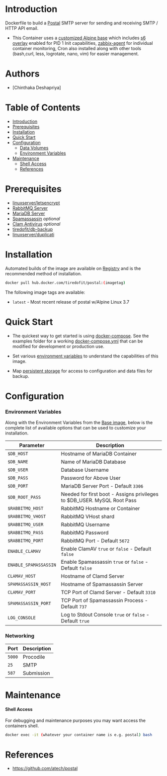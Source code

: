 
# Introduction

Dockerfile to build a [Postal](https://github.com/atech/postal) SMTP server for sending and receiving SMTP / HTTP API email.
* This Container uses a [customized Alpine base](https://hub.docker.com/r/tiredofit/debian) which includes [s6 
overlay](https://github.com/just-containers/s6-overlay) enabled for PID 1 Init capabilities, [zabbix-agent](https://zabbix.org) for individual container monitoring, Cron also installed along with other tools (bash,curl, less, logrotate, nano, vim) for easier management. 

# Authors

- [Chinthaka Deshapriya]

# Table of Contents

- [Introduction](#introduction)
- [Prerequisites](#prerequisites)
- [Installation](#installation)
- [Quick Start](#quick-start)
- [Configuration](#configuration)
    - [Data Volumes](#data-volumes)
    - [Environment Variables](#environmentvariables)   
- [Maintenance](#maintenance)
    - [Shell Access](#shell-access)
    - [References](#references)

# Prerequisites

- [linuxserver/letsencrypt](https://hub.docker.com/r/linuxserver/letsencrypt)
- [RabbitMQ Server](https://github.com/tiredofit/docker-rabbitmq)
- [MariaDB Server](https://github.com/tiredofit/docker-mariadb)
- [Spamassassin](https://github.com/tiredofit/docker-spamassassin) *optional*
- [Clam Antivirus](https://github.com/tiredofit/docker-clamav) *optional*
- [tiredofit/db-backup](https://hub.docker.com/r/tiredofit/db-backup)
- [linuxserver/duplicati](https://hub.docker.com/r/linuxserver/duplicati)

# Installation

Automated builds of the image are available on [Registry](https://hub.docker.com/r/tiredofit/postal) and is the recommended method of installation.

```bash
docker pull hub.docker.com/tiredofit/postal:(imagetag)
```

The following image tags are available:
* `latest` - Most recent release of postal w/Alpine Linux 3.7

# Quick Start

* The quickest way to get started is using [docker-compose](https://docs.docker.com/compose/). See the examples folder for a working 
[docker-compose.yml](examples/docker-compose.yml) that can be modified for development or production use.

* Set various [environment variables](#environment-variables) to understand the capabilities of this image.
* Map [persistent storage](#data-volumes) for access to configuration and data files for backup.


# Configuration

### Environment Variables

Along with the Environment Variables from the [Base image](https://hub.docker.com/r/tiredofit/alpine), below is the complete list of 
available options that can be used to customize your installation.

| Parameter | Description |
|-----------|-------------|
| `$DB_HOST`  | Hostname of MariaDB Container |
| `$DB_NAME` | Name of MariaDB Database |
| `$DB_USER` | Database Username |
| `$DB_PASS` | Password for Above User |
| `$DB_PORT` | MariaDB Server Port - Default `3306`
| `$DB_ROOT_PASS` | Needed for first boot - Assigns privileges to $DB_USER. MySQL Root Pass |
| `$RABBITMQ_HOST` | RabbitMQ Hostname or Container |
| `$RABBITMQ_VHOST` | RabbitMQ VHost shard |
| `$RABBITMQ_USER` | RabbitMQ Username |
| `$RABBITMQ_PASS` | RabbitMQ Password |
| `$RABBITMQ_PORT` | RabbitMQ Port - Default `5672` |
| `ENABLE_CLAMAV` | Enable ClamAV `true` or `false` - Default `false` |
| `ENABLE_SPAMASSASSIN` | Enable Spamassassin `true` or `false` - Default `false` |
| `CLAMAV_HOST` | Hostname of Clamd Server |
| `SPAMASSASSIN_HOST` | Hostname of Spamassassin Server |
| `CLAMAV_PORT` | TCP Port of Clamd Server - Default `3310` |
| `SPAMASSASSIN_PORT` | TCP Port of Spamassassin Process - Default `737` |
| `LOG_CONSOLE` | Log to Stdout Console `true` or `false` - Default `true` |

### Networking

| Port | Description        |
|-----------|---------------|
| `5000`    | Procodile     |
| `25`      | SMTP          |
| `587`     | Submission    |

# Maintenance

#### Shell Access

For debugging and maintenance purposes you may want access the containers shell. 

```bash
docker exec -it (whatever your container name is e.g. postal) bash
```

# References

* https://github.com/atech/postal

